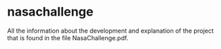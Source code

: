 # nasachallenge
All the information about the development and explanation of the project that is found in the file NasaChallenge.pdf.
